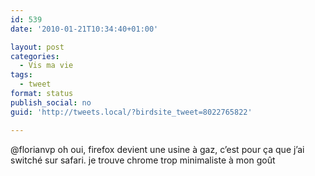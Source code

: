 ```yaml
---
id: 539
date: '2010-01-21T10:34:40+01:00'

layout: post
categories:
  - Vis ma vie
tags:
  - tweet
format: status
publish_social: no
guid: 'http://tweets.local/?birdsite_tweet=8022765822'

---
```


@florianvp oh oui, firefox devient une usine à gaz, c’est pour ça que j’ai switché sur safari. je trouve chrome trop minimaliste à mon goût